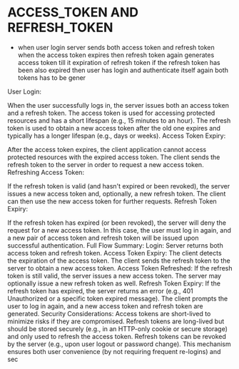 # ACCESS_TOKEN AND REFRESH_TOKEN

- when user login server sends both access token and refresh token when the access token expires then refresh token again generates access token till it expiration of refresh token if the refresh token has been also expired then user has login and authenticate itself again both tokens has to be gener

User Login:

When the user successfully logs in, the server issues both an access token and a refresh token.
The access token is used for accessing protected resources and has a short lifespan (e.g., 15 minutes to an hour).
The refresh token is used to obtain a new access token after the old one expires and typically has a longer lifespan (e.g., days or weeks).
Access Token Expiry:

After the access token expires, the client application cannot access protected resources with the expired access token.
The client sends the refresh token to the server in order to request a new access token.
Refreshing Access Token:

If the refresh token is valid (and hasn't expired or been revoked), the server issues a new access token and, optionally, a new refresh token.
The client can then use the new access token for further requests.
Refresh Token Expiry:

If the refresh token has expired (or been revoked), the server will deny the request for a new access token.
In this case, the user must log in again, and a new pair of access token and refresh token will be issued upon successful authentication.
Full Flow Summary:
Login:
Server returns both access token and refresh token.
Access Token Expiry:
The client detects the expiration of the access token.
The client sends the refresh token to the server to obtain a new access token.
Access Token Refreshed:
If the refresh token is still valid, the server issues a new access token.
The server may optionally issue a new refresh token as well.
Refresh Token Expiry:
If the refresh token has expired, the server returns an error (e.g., 401 Unauthorized or a specific token expired message).
The client prompts the user to log in again, and a new access token and refresh token are generated.
Security Considerations:
Access tokens are short-lived to minimize risks if they are compromised.
Refresh tokens are long-lived but should be stored securely (e.g., in an HTTP-only cookie or secure storage) and only used to refresh the access token.
Refresh tokens can be revoked by the server (e.g., upon user logout or password change).
This mechanism ensures both user convenience (by not requiring frequent re-logins) and sec
